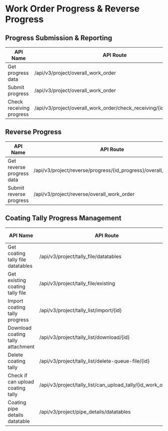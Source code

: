 # Work Order Progress & Reverse Progress

## Progress Submission & Reporting

| API Name | API Route | HTTP Method |
|----------|-----------|-------------|
| Get progress data | /api/v3/project/overall_work_order | GET |
| Submit progress | /api/v3/project/overall_work_order | POST |
| Check receiving progress | /api/v3/project/overall_work_order/check_receiving/{id_work_order} | GET |

## Reverse Progress

| API Name | API Route | HTTP Method |
|----------|-----------|-------------|
| Get reverse progress data | /api/v3/project/reverse/progress/{id_progress}/overall_work_order | GET |
| Submit reverse progress | /api/v3/project/reverse/overall_work_order | POST |

## Coating Tally Progress Management

| API Name | API Route | HTTP Method |
|----------|-----------|-------------|
| Get coating tally file datatables | /api/v3/project/tally_file/datatables | GET |
| Get existing coating tally file | /api/v3/project/tally_file/existing | GET |
| Import coating tally progress | /api/v3/project/tally_list/import/{id} | POST |
| Download coating tally attachment | /api/v3/project/tally_list/download/{id} | GET |
| Delete coating tally | /api/v3/project/tally_list/delete-queue-file/{id} | DELETE |
| Check if can upload coating tally | /api/v3/project/tally_list/can_upload_tally/{id_work_order} | GET |
| Coating pipe details datatable | /api/v3/project/pipe_details/datatables | GET |